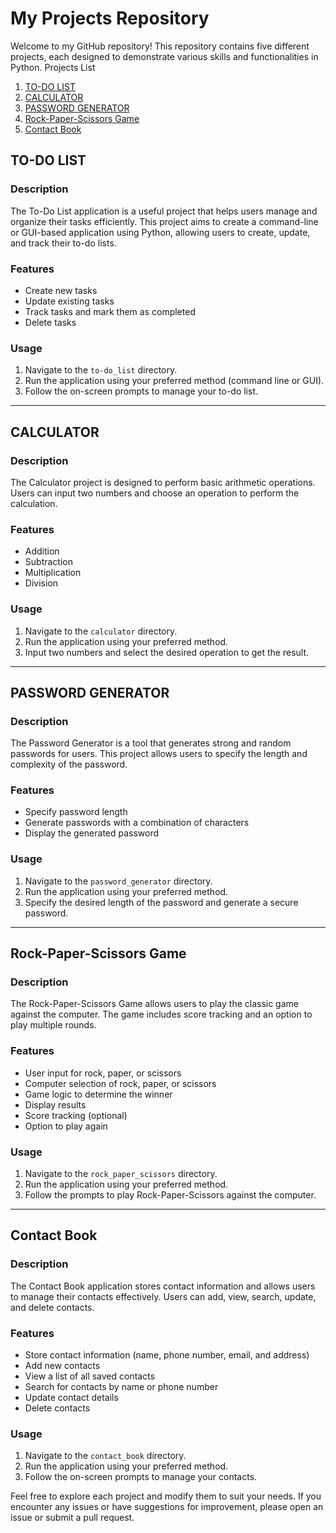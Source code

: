 
# My Projects Repository

Welcome to my GitHub repository! This repository contains five different projects, each designed to demonstrate various skills and functionalities in Python. 
Projects List

1. [TO-DO LIST](#to-do-list)
2. [CALCULATOR](#calculator)
3. [PASSWORD GENERATOR](#password-generator)
4. [Rock-Paper-Scissors Game](#rock-paper-scissors-game)
5. [Contact Book](#contact-book)


## TO-DO LIST

### Description
The To-Do List application is a useful project that helps users manage and organize their tasks efficiently. This project aims to create a command-line or GUI-based application using Python, allowing users to create, update, and track their to-do lists.

### Features
- Create new tasks
- Update existing tasks
- Track tasks and mark them as completed
- Delete tasks

### Usage
1. Navigate to the `to-do_list` directory.
2. Run the application using your preferred method (command line or GUI).
3. Follow the on-screen prompts to manage your to-do list.

---

## CALCULATOR

### Description
The Calculator project is designed to perform basic arithmetic operations. Users can input two numbers and choose an operation to perform the calculation.

### Features
- Addition
- Subtraction
- Multiplication
- Division

### Usage
1. Navigate to the `calculator` directory.
2. Run the application using your preferred method.
3. Input two numbers and select the desired operation to get the result.

---

## PASSWORD GENERATOR

### Description
The Password Generator is a tool that generates strong and random passwords for users. This project allows users to specify the length and complexity of the password.

### Features
- Specify password length
- Generate passwords with a combination of characters
- Display the generated password

### Usage
1. Navigate to the `password_generator` directory.
2. Run the application using your preferred method.
3. Specify the desired length of the password and generate a secure password.

---

## Rock-Paper-Scissors Game

### Description
The Rock-Paper-Scissors Game allows users to play the classic game against the computer. The game includes score tracking and an option to play multiple rounds.

### Features
- User input for rock, paper, or scissors
- Computer selection of rock, paper, or scissors
- Game logic to determine the winner
- Display results
- Score tracking (optional)
- Option to play again

### Usage
1. Navigate to the `rock_paper_scissors` directory.
2. Run the application using your preferred method.
3. Follow the prompts to play Rock-Paper-Scissors against the computer.

---

## Contact Book

### Description
The Contact Book application stores contact information and allows users to manage their contacts effectively. Users can add, view, search, update, and delete contacts.

### Features
- Store contact information (name, phone number, email, and address)
- Add new contacts
- View a list of all saved contacts
- Search for contacts by name or phone number
- Update contact details
- Delete contacts

### Usage
1. Navigate to the `contact_book` directory.
2. Run the application using your preferred method.
3. Follow the on-screen prompts to manage your contacts.

Feel free to explore each project and modify them to suit your needs. If you encounter any issues or have suggestions for improvement, please open an issue or submit a pull request.
